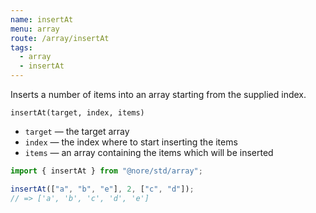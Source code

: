 ```yaml
---
name: insertAt
menu: array
route: /array/insertAt
tags:
  - array
  - insertAt
---
```


Inserts a number of items into an array starting from the supplied index.

`insertAt(target, index, items)`

- `target` — the target array
- `index` — the index where to start inserting the items
- `items` — an array containing the items which will be inserted

```js
import { insertAt } from "@nore/std/array";

insertAt(["a", "b", "e"], 2, ["c", "d"]);
// => ['a', 'b', 'c', 'd', 'e']
```
